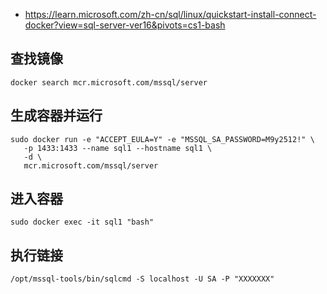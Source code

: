 
- https://learn.microsoft.com/zh-cn/sql/linux/quickstart-install-connect-docker?view=sql-server-ver16&pivots=cs1-bash

## 查找镜像
```
docker search mcr.microsoft.com/mssql/server
```

## 生成容器并运行

```
sudo docker run -e "ACCEPT_EULA=Y" -e "MSSQL_SA_PASSWORD=M9y2512!" \
   -p 1433:1433 --name sql1 --hostname sql1 \
   -d \
   mcr.microsoft.com/mssql/server
```


## 进入容器
```
sudo docker exec -it sql1 "bash"
```

## 执行链接
```
/opt/mssql-tools/bin/sqlcmd -S localhost -U SA -P "XXXXXXX"

```

